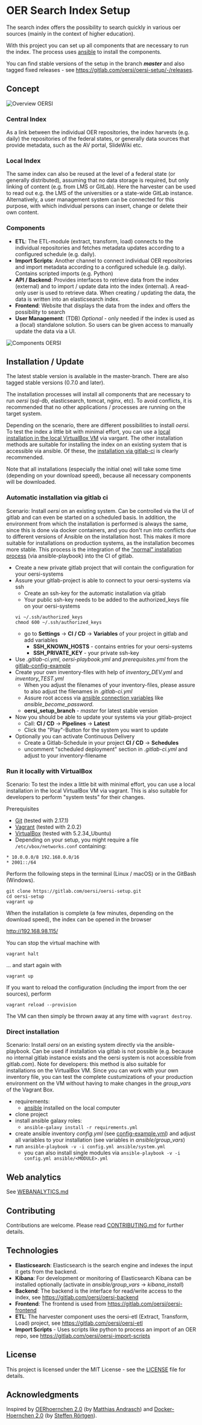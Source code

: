 # OER Search Index Setup

The search index offers the possibility to search quickly in various oer sources (mainly in the context of higher education).

With this project you can set up all components that are necessary to run the index. The process uses [ansible](https://docs.ansible.com/) to install the components.

You can find stable versions of the setup in the branch **_master_** and also tagged fixed releases - see https://gitlab.com/oersi/oersi-setup/-/releases.

## Concept

![Overview OERSI](doc/images/OER-Search-Index-Overview.png)

### Central Index

As a link between the individual OER repositories, the index harvests (e.g. daily) the repositories of the federal states, or generally data sources that provide metadata, such as the AV portal, SlideWiki etc.

### Local Index

The same index can also be reused at the level of a federal state (or generally distributed), assuming that no data storage is required, but only linking of content (e.g. from LMS or GitLab). Here the harvester can be used to read out e.g. the LMS of the universities or a state-wide GitLab instance. Alternatively, a user management system can be connected for this purpose, with which individual persons can insert, change or delete their own content.

### Components

* **ETL**: The ETL-module (extract, transform, load) connects to the individual repositories and fetches metadata updates according to a configured schedule (e.g. daily).
* **Import Scripts**: Another channel to connect individual OER repositories and import metadata according to a configured schedule (e.g. daily). Contains scripted imports (e.g. Python)
* **API / Backend**: Provides interfaces to retrieve data from the index (external) and to import / update data into the index (internal). A read-only user is used to retrieve data. When creating / updating the data, the data is written into an elasticsearch index.
* **Frontend**: Website that displays the data from the index and offers the possibility to search
* **User Management**: (TDB) _Optional_ - only needed if the index is used as a (local) standalone solution. So users can be given access to manually update the data via a UI.

![Components OERSI](doc/images/OER-Search-Index-Components.png)

## Installation / Update

The latest stable version is available in the master-branch. There are also tagged stable versions (0.7.0 and later).

The installation processes will install all components that are necessary to run _oersi_ (sql-db, elasticsearch, tomcat, nginx, etc). To avoid conflicts, it is recommended that no other applications / processes are running on the target system.

Depending on the scenario, there are different possibilities to install _oersi_. To test the index a little bit with minimal effort, you can use a [local installation in the local VirtualBox VM](#run-it-locally-with-virtualbox) via vargant. The other installation methods are suitable for installing the index on an existing system that is accessible via ansible. Of these, the [installation via gitlab-ci](#automatic-installation-via-gitlab-ci) is clearly recommended.

Note that all installations (especially the initial one) will take some time (depending on your download speed), because all necessary components will be downloaded.

### Automatic installation via gitlab ci

Scenario: Install _oersi_ on an existing system. Can be controlled via the UI of gitlab and can even be started on a scheduled basis. In addition, the environment from which the installation is performed is always the same, since this is done via docker containers, and you don't run into conflicts due to different versions of Ansible on the installation host. This makes it more suitable for installations on production systems, as the installation becomes more stable. This process is the integration of the ["normal" installation process](#direct-installation) (via ansible-playbook) into the CI of gitlab.

* Create a new private gitlab project that will contain the configuration for your oersi-systems
* Assure your gitlab-project is able to connect to your oersi-systems via ssh
     * Create an ssh-key for the automatic installation via gitlab
     * Your public ssh-key needs to be added to the authorized_keys file on your oersi-systems
     ```
     vi ~/.ssh/authorized_keys
     chmod 600 ~/.ssh/authorized_keys
     ```
     * go to **Settings** -> **CI / CD** -> **Variables** of your project in gitlab and add variables
          * **SSH_KNOWN_HOSTS** - contains entries for your oersi-systems
          * **SSH_PRIVATE_KEY** - your private ssh-key
* Use _.gitlab-ci.yml_, _oersi-playbook.yml_ and _prerequisites.yml_ from the [gitlab-config-example](doc/gitlab-config-example)
* Create your own inventory-files with help of _inventory_DEV.yml_ and _inventory_TEST.yml_
     * When you adjust the filenames of your inventory-files, please assure to also adjust the filenames in _.gitlab-ci.yml_
     * Assure root access via [ansible connection variables](https://docs.ansible.com/ansible/latest/user_guide/become.html#become-connection-variables) like _ansible_become_password_.
     * **oersi_setup_branch** - _master_ for latest stable version
* Now you should be able to update your systems via your gitlab-project
     * Call: **CI / CD** -> **Pipelines** -> **Latest**
     * Click the "Play"-Button for the system you want to update
* Optionally you can activate Continuous Delivery
     * Create a Gitlab-Schedule in your project **CI / CD** -> **Schedules**
     * uncomment "scheduled deployment" section in _.gitlab-ci.yml_ and adjust to your inventory-filename

### Run it locally with VirtualBox

Scenario: To test the index a little bit with minimal effort, you can use a local installation in the local VirtualBox VM via vagrant. This is also suitable for developers to perform "system tests" for their changes.

Prerequisites
* [Git](https://git-scm.com/downloads) (tested with 2.17.1)
* [Vagrant](https://www.vagrantup.com/downloads.html) (tested with 2.0.2)
* [VirtualBox](https://www.virtualbox.org/wiki/Downloads) (tested with 5.2.34_Ubuntu)
* Depending on your setup, you might require a file `/etc/vbox/networks.conf` containing:

```
* 10.0.0.0/8 192.168.0.0/16
* 2001::/64
```

Perform the following steps in the terminal (Linux / macOS) or in the GitBash (Windows).
```
git clone https://gitlab.com/oersi/oersi-setup.git
cd oersi-setup
vagrant up
```
When the installation is complete (a few minutes, depending on the download speed), the index can be opened in the browser

<http://192.168.98.115/>

You can stop the virtual machine with
```
vagrant halt
```
... and start again with
```
vagrant up
```
If you want to reload the configuration (including the import from the oer sources), perform
```
vagrant reload --provision
```

The VM can then simply be thrown away at any time with `vagrant destroy`.

### Direct installation

Scenario: Install _oersi_ on an existing system directly via the ansible-playbook. Can be used if installation via gitlab is not possible (e.g. because no internal gitlab instance exists and the oersi system is not accessible from gitlab.com). Note for developers: this method is also suitable for installations on the VirtualBox VM. Since you can work with your own inventory file, you can test the complete custumizations of your production environment on the VM without having to make changes in the _group_vars_ of the Vagrant Box.

* requirements:
     * [ansible](https://docs.ansible.com/) installed on the local computer
* clone project
* install ansible galaxy roles:
     * ```ansible-galaxy install -r requirements.yml```
* create ansible inventory _config.yml_ (see [config-example.yml](config-example.yml)) and adjust all variables to your installation (see variables in _ansible/group_vars_)
* run ```ansible-playbook -v -i config.yml ansible/system.yml```
     * you can also install single modules via ```ansible-playbook -v -i config.yml ansible/<MODULE>.yml```

## Web analytics

See [WEBANALYTICS.md](doc/WEBANALYTICS.md)

## Contributing

Contributions are welcome. Please read [CONTRIBUTING.md](CONTRIBUTING.md) for further details.

## Technologies

- **Elasticsearch**: Elasticsearch is the search engine and indexes the input it gets from the backend.
- **Kibana**: For development or monitoring of Elasticsearch Kibana can be installed optionally (activate in _ansible/group_vars_ -> _kibana_install_)
- **Backend**: The backend is the interface for read/write access to the index, see https://gitlab.com/oersi/oersi-backend
- **Frontend**: The frontend is used from https://gitlab.com/oersi/oersi-frontend
- **ETL**: The harvester component uses the oersi-etl (Extract, Transform, Load) project, see https://gitlab.com/oersi/oersi-etl
- **Import Scripts** - Uses scripts like python to process an import of an OER repo, see https://gitlab.com/oersi/oersi-import-scripts

## License

This project is licensed under the MIT License - see the [LICENSE](LICENSE) file for details.

## Acknowledgments

Inspired by [OERhoernchen 2.0](https://github.com/programmieraffe/oerhoernchen20) (by [Matthias Andrasch](https://twitter.com/m_andrasch)) and [Docker-Hoernchen 2.0](https://github.com/sroertgen/oerhoernchen20_docker) (by [Steffen Rörtgen](https://github.com/sroertgen)).
